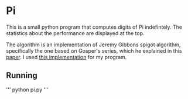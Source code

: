 # Pi

This is a small python program that computes digits of Pi indefintely.
The statistics about the performance are displayed at the top. 

The algorithm is an implementation of Jeremy Gibbons spigot algorithm,
specifically the one based on Gosper's series, which he explained in
this
[paper](https://www.cs.ox.ac.uk/people/jeremy.gibbons/publications/spigot.pdf).
I used [this
implementation](https://www.gavalas.dev/blog/spigot-algorithms-for-pi-in-python/)
for my program.

## Running

'''
python pi.py
'''

